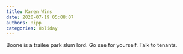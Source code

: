 ```yaml
---
title: Karen Wins
date: 2020-07-19 05:08:07
authors: Ripp
categories: Holiday
---
```


 Boone is a trailee park slum lord.
Go see for yourself.
Talk to tenants.
